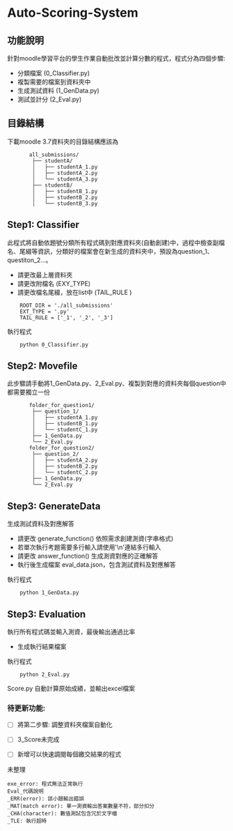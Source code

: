 # Auto-Scoring-System

## 功能說明
針對moodle學習平台的學生作業自動批改並計算分數的程式，程式分為四個步驟:
- 分類檔案 (0_Classifier.py)
- 複製需要的檔案到資料夾中
- 生成測試資料 (1_GenData.py)
- 測試並計分 (2_Eval.py)


## 目錄結構
下載moodle 3.7資料夾的目錄結構應該為
```
       all_submissions/
        ├── studentA/
        │   ├── studentA_1.py
        │   ├── studentA_2.py
        │   └── studentA_3.py
        ├── studentB/
        │   ├── studentB_1.py
        │   ├── studentB_2.py
        │   └── studentB_3.py
```

## Step1: Classifier
此程式將自動依題號分類所有程式碼到對應資料夾(自動創建)中，過程中檢查副檔名、尾綴等資訊，分類好的檔案會在新生成的資料夾中，預設為question_1、questiton_2...。
- 請更改最上層資料夾
- 請更改附檔名 (EXY_TYPE)
- 請更改檔名尾綴，放在list中 (TAIL_RULE )
```
    ROOT_DIR = './all_submissions'
    EXT_TYPE = '.py'
    TAIL_RULE = ['_1', '_2', '_3']
```
執行程式
```
    python 0_Classifier.py
```

## Step2: Movefile
此步驟請手動將1_GenData.py、2_Eval.py、複製到對應的資料夾每個question中都需要獨立一份
```
       folder_for_question1/
        ├── question_1/
        │   ├── studentA_1.py
        │   ├── studentB_1.py
        │   └── studentC_1.py
        ├── 1_GenData.py
        └── 2_Eval.py
       folder_for_question2/
        ├── question_2/
        │   ├── studentA_2.py
        │   ├── studentB_2.py
        │   └── studentC_2.py
        ├── 1_GenData.py
        └── 2_Eval.py
```

## Step3: GenerateData
生成測試資料及對應解答
- 請更改 generate_function() 依照需求創建測資(字串格式)
- 若單次執行考題需要多行輸入請使用'\n'連結多行輸入
- 請更改 answer_function() 生成測資對應的正確解答
- 執行後生成檔案 eval_data.json，包含測試資料及對應解答

    
執行程式
```
    python 1_GenData.py
```
## Step3: Evaluation
執行所有程式碼並輸入測資，最後輸出通過比率
- 生成執行結果檔案

執行程式
```
    python 2_Eval.py
```


Score.py
    自動計算原始成績，並輸出excel檔案



### 待更新功能:
- [ ] 將第二步驟: 調整資料夾檔案自動化
- [ ] 3_Score未完成
- [ ] 新增可以快速調閱每個繳交結果的程式


未整理
```
exe_error: 程式無法正常執行
Eval_代碼說明
_ERR(error): 該小題輸出錯誤
_MAT(match error): 單一測資輸出答案數量不符，部分扣分
_CHA(character): 數值測試包含冗於文字檔
_TLE: 執行超時
```